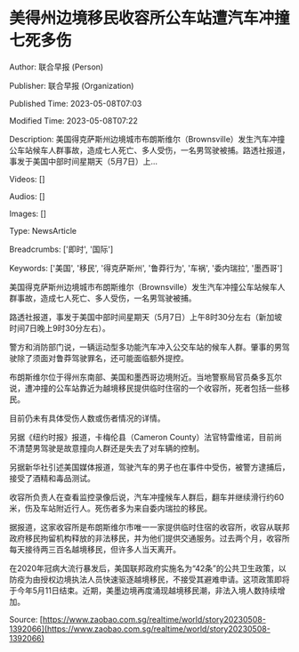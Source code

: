 # 美得州边境移民收容所公车站遭汽车冲撞 七死多伤

Author: 联合早报 (Person)

Publisher: 联合早报 (Organization)

Published Time: 2023-05-08T07:03

Modified Time: 2023-05-08T07:22

Description: 美国得克萨斯州边境城市布朗斯维尔（Brownsville）发生汽车冲撞公车站候车人群事故，造成七人死亡、多人受伤，一名男驾驶被捕。路透社报道，事发于美国中部时间星期天（5月7日）上...

Videos: []

Audios: []

Images: []

Type: NewsArticle

Breadcrumbs: ['即时', '国际']

Keywords: ['美国', '移民', '得克萨斯州', '鲁莽行为', '车祸', '委内瑞拉', '墨西哥']

<!--METADATA-->

美国得克萨斯州边境城市布朗斯维尔（Brownsville）发生汽车冲撞公车站候车人群事故，造成七人死亡、多人受伤，一名男驾驶被捕。

路透社报道，事发于美国中部时间星期天（5月7日）上午8时30分左右（新加坡时间7日晚上9时30分左右）。

警方和消防部门说，一辆运动型多功能汽车冲入公交车站的候车人群。肇事的男驾驶除了须面对鲁莽驾驶罪名，还可能面临额外提控。

布朗斯维尔位于得州东南部、美国和墨西哥边境附近。当地警察局官员桑多瓦尔说，遭冲撞的公车站靠近为越境移民提供临时住宿的一个收容所，死者包括一些移民。

目前仍未有具体受伤人数或伤者情况的详情。

另据《纽约时报》报道，卡梅伦县（Cameron County）法官特雷维诺，目前尚不清楚男驾驶是故意撞向人群还是失去了对车辆的控制。

另据新华社引述美国媒体报道，驾驶汽车的男子也在事件中受伤，被警方逮捕后，接受了酒精和毒品测试。

收容所负责人在查看监控录像后说，汽车冲撞候车人群后，翻车并继续滑行约60米，伤及车站附近行人。死伤者多为来自委内瑞拉的移民。

据报道，这家收容所是布朗斯维尔市唯一一家提供临时住宿的收容所，收容从联邦政府移民拘留机构释放的非法移民，并为他们提供交通服务。过去两个月，收容所每天接待两三百名越境移民，但许多人当天离开。

在2020年冠病大流行暴发后，美国联邦政府实施名为“42条”的公共卫生政策，以防疫为由授权边境执法人员快速驱逐越境移民，不接受其避难申请。这项政策即将于今年5月11日结束。近期，美墨边境再度涌现越境移民潮，非法入境人数持续增加。

Source: [https://www.zaobao.com.sg/realtime/world/story20230508-1392066](https://www.zaobao.com.sg/realtime/world/story20230508-1392066)